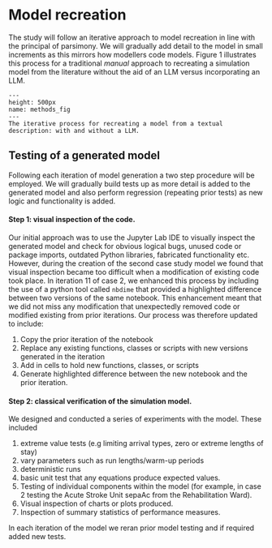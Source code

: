 # Model recreation

The study will follow an iterative approach to model recreation in line with the principal of parsimony. We will gradually add detail to the model in small increments as this mirrors how modellers code models.  Figure 1 illustrates this process for a traditional *manual* approach to recreating a simulation model from the literature without the aid of an LLM versus incorporating an LLM.

```{figure} ../../images/iterative_model_recreation.png
---
height: 500px
name: methods_fig
---
The iterative process for recreating a model from a textual description: with and without a LLM.
```

## Testing of a generated model

Following each iteration of model generation a two step procedure will be employed.  We will gradually build tests up as more detail is added to the generated model and also perform regression (repeating prior tests) as new logic and functionality is added.

#### Step 1: visual inspection of the code.

Our initial approach was to use the Jupyter Lab IDE to visually inspect the generated model and check for obvious logical bugs, unused code or package imports, outdated Python libraries, fabricated functionality etc.  However, during the creation of the second case study model we found that visual inspection became too difficult when a modification of existing code took place. In iteration 11 of case 2, we enhanced this process by including the use of a python tool called `nbdime` that provided a highlighted difference between two versions of the same notebook. This enhancement meant that we did not miss any modification that unexpectedly removed code or modified existing from prior iterations. Our process was therefore updated to include:

1. Copy the prior iteration of the notebook
2. Replace any existing functions, classes or scripts with new versions generated in the iteration
3. Add in cells to hold new functions, classes, or scripts
4. Generate highlighted difference between the new notebook and the prior iteration.

#### Step 2: classical verification of the simulation model. 

We designed and conducted a series of experiments with the model.  These included

1. extreme value tests (e.g limiting arrival types, zero or extreme lengths of stay)
2. vary parameters such as run lengths/warm-up periods
3. deterministic runs
4. basic unit test that any equations produce expected values.
5. Testing of individual components within the model (for example, in case 2 testing the Acute Stroke Unit sepaA c  from the Rehabilitation Ward).
6. Visual inspection of charts or plots produced.
7. Inspection of summary statistics of performance measures.

In each iteration of the model we reran prior model testing and if required added new tests.



